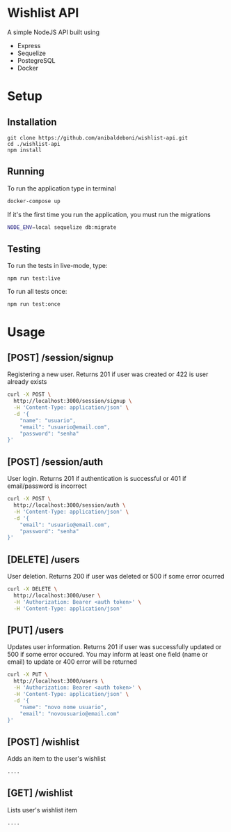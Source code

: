 # Wishlist API

A simple NodeJS API built using
- Express
- Sequelize
- PostegreSQL
- Docker

# Setup

## Installation
```
git clone https://github.com/anibaldeboni/wishlist-api.git
cd ./wishlist-api
npm install
```

## Running
To run the application type in terminal

```sh
docker-compose up
```

If it's the first time you run the application, you must run the migrations
```sh
NODE_ENV=local sequelize db:migrate
```

## Testing
To run the tests in live-mode, type:
```
npm run test:live
```

To run all tests once:
```
npm run test:once
```
# Usage
## [POST] /session/signup
Registering a new user. Returns 201 if user was created or 422 is user already exists
```sh
curl -X POST \
  http://localhost:3000/session/signup \
  -H 'Content-Type: application/json' \
  -d '{
	"name": "usuario",
	"email": "usuario@email.com",
	"password": "senha"
}'
```
## [POST] /session/auth
User login. Returns 201 if authentication is successful or 401 if email/password is incorrect
```sh
curl -X POST \
  http://localhost:3000/session/auth \
  -H 'Content-Type: application/json' \
  -d '{
	"email": "usuario@email.com",
	"password": "senha"
}'
```
## [DELETE] /users
User deletion. Returns 200 if user was deleted or 500 if some error ocurred
```sh
curl -X DELETE \
  http://localhost:3000/user \
  -H 'Authorization: Bearer <auth token>' \
  -H 'Content-Type: application/json'
```
## [PUT] /users
Updates user information. Returns 201 if user was successfully updated or 500 if some error occured.
You may inform at least one field (name or email) to update or 400 error will be returned
```sh
curl -X PUT \
  http://localhost:3000/users \
  -H 'Authorization: Bearer <auth token>' \
  -H 'Content-Type: application/json' \
  -d '{
	"name": "novo nome usuario",
    "email": "novousuario@email.com"
}'
```

## [POST] /wishlist
Adds an item to the user's wishlist
```sh
....
```

## [GET] /wishlist
Lists user's wishlist item
```sh
....
```
